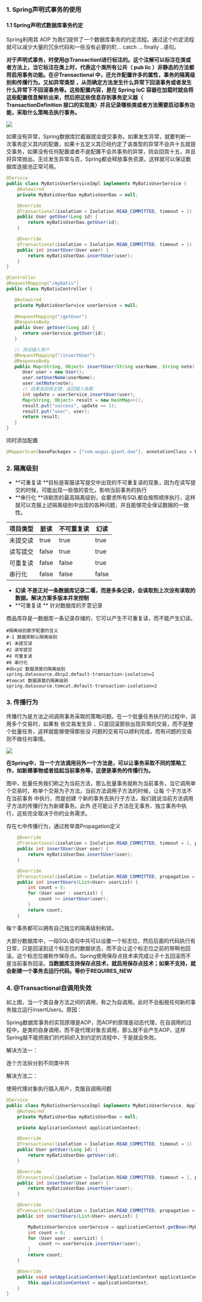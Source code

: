 ### 1. Spring声明式事务的使用

#### 1.1 Spring声明式数据库事务约定

Spring利用其 AOP 为我们提供了一个数据库事务的约定流程。通过这个约定流程就可以减少大量的冗余代码和一些没有必要的町... catch ... finally ..语句。

**对于声明式事务，时使用@Transactionl进行标注的。这个注解可以标注在类或者方法上，当它标注在类上时，代表这个类所有公共（ pub lic ）非静态的方法都将启用事务功能。在＠Transactional 中，还允许配置许多的属性，事务的隔离级别和传播行为。又如异常类型 ，从而确定方法发生什么异常下回滚事务或者发生什么异常下不回滚事务等。这些配置内容，是在 Spring IoC 容器在加载时就会将这些配置信息解析出来，然后把这些信息存到事务定义器（ TransactionDefinition 接口的实现类〉并且记录哪些类或者方法需要启动事务功能，采取什么策略去执行事务。**

![](https://raw.githubusercontent.com/giantwugui/cloudimage/master/java/springboot/1595899840.jpg)

如果没有异常，Spring数据库拦截器就会提交事务。如果发生异常，就要判断一次事务定义其内的配置，如果十五定义其已经约定了该类型的异常不会共十五就提交事务，如果没有任何配置或者不是配置不会共事务的异常，则会回宫十五，并且将异常抛出。无论发生异常与否，Spring都会释放事务资源，这样就可以保证数据库连接池正常可用。

```java
@Service
public class MyBatisUserServiceImpl implements MyBatisUserService {
    @Autowired
    private MyBatisUserDao myBatisUserDao = null;

    @Override
    @Transactional(isolation = Isolation.READ_COMMITTED, timeout = 1)
    public User getUser(Long id) {
        return myBatisUserDao.getUser(id);
    }

    @Override
    @Transactional(isolation = Isolation.READ_COMMITTED, timeout = 1)
    public int insertUser(User user) {
        return myBatisUserDao.insertUser(user);
    }
}
```

```java
@Controller
@RequestMapping("/mybatis")
public class MyBatisController {

   @Autowired
   private MyBatisUserService userService = null;
   
   @RequestMapping("/getUser")
   @ResponseBody
   public User getUser(Long id) {
      return userService.getUser(id);
   }

   // 测试插入用户
   @RequestMapping("/insertUser")
   @ResponseBody
   public Map<String, Object> insertUser(String userName, String note) {
      User user = new User();
      user.setUserName(userName);
      user.setNote(note);
      // 结果会回填主键，返回插入条数
      int update = userService.insertUser(user);
      Map<String, Object> result = new HashMap<>();
      result.put("success", update == 1);
      result.put("user", user);
      return result;
   }
}
```

同时添加配置

```java
@MapperScan(basePackages = {"com.wugui.giant.dao"}, annotationClass = Repository.class)
```

### 2. 隔离级别

* **可重复读 **目标是客服读写提交中出现的不可重复读的现象，因为在读写提交的时候，可能出现一些值的变化，影响当前事务的执行
* **串行化 **诗剧苦的最高隔离级别，会要求所有SQL都会按照顺序执行，这样就可以克服上述隔离级别中出现的各种问题，并且能够完全保证数据的一致性。

| 项目类型 | 脏读  | 不可重复读 | 幻读  |
| -------- | ----- | ---------- | ----- |
| 未提交读 | true  | true       | true  |
| 读写提交 | false | true       | true  |
| 可重复读 | false | false      | true  |
| 串行化   | false | false      | false |

* **幻读 **不是正对一条数据库记录二堰，而是多条记录，会读取到上次没有读取的数据。解决方案**多版本并发控制**
* **可重复读 ** 针对数据库的歹意记录

商品库存是一数据库一条记录存储的，它可以产生不可重复读，而不能产生幻读。

```properties
#隔离级别数字配置的含义
#-1 数据库默认隔离级别
#1 未提交读
#2 读写提交
#4 可重复读
#8 串行化
#dbcp2 数据源莫仍隔离级别
spring.datasource.dbcp2.default-transaction-isolation=2
#tomcat 数据源莫仍隔离级别
spring.datasource.tomcat.default-transaction-isolation=2
```

### 3. 传播行为

传播行为是方法之间调用事务采取的策略问题。在一个批量任务执行的过程中，调用多个交易时，如果有 些交易发生异 ，只是回滚那些出现异常的交易，而不是整个批量任务，这样就能够使得那些没 问题的交易可以顺利完成，而有问题的交易则不做任何事情。

![](https://raw.githubusercontent.com/giantwugui/cloudimage/master/java/springboot/1595901151.png)

**在Spring中，当一个方法调用另外一个方法是，可以让事务采取不同的策略工作，如新建事物或者挂起当前事务等，这便是事务的传播行为。**

图中，批量任务我们称之为当前方法，那么批量事务就称为当前事务，当它调用单个交易时，称单个交易为子方法，当前方法调用子方法的时候，让每 个子方法不在当前事务 中执行，而是创建 个新的事务去执行子方法，我们就说当前方法调用子方法的传播行为为新建事务。此外 还可能让子方法在无事务、独立事务中执行，这些完全取决于你的业务需求。

存在七中传播行为，通过枚举类Propagation定义

```java
    @Override
    @Transactional(isolation = Isolation.READ_COMMITTED, timeout = 1, propagation = Propagation.REQUIRES_NEW)
    public int insertUser(User user) {
        return myBatisUserDao.insertUser(user);
    }

    @Override
    @Transactional(isolation = Isolation.READ_COMMITTED, propagation = Propagation.REQUIRED)
    public int insertUsers(List<User> userList) {
        int count = 0;
        for (User user : userList) {
            count += insertUser(user);
        }
        return count;
    }
```

每个事务都可以拥有自己独立的隔离级别和锁。

大部分数据库中，一段SQL语句中共可以设置一个标志位，然后后面的代码执行有日常，只是回滚到这个标志位的数据状态，而不会让这个标志位之前的带啊也回滚。这个标志位被称作保存点。Spring使用保存点技术来完成让子十五回滚而不是当前事务回滚。**当数据库支持保存点技术，就启用保存点技术；如果不支持，就会新建一个事务去运行代码。等价于REQUIRES_NEW**

### 4. @Transactional自调用失效

如上图，当一个类自身方法之间的调用，称之为自调用。此时不会船舰任何新的事务独立运行insertUsers。原因：

Spring数据库事务的实现原理是AOP，而AOP的原理是动态代理，在自调用的过程中，是类的自身调用，而不是代理对象去调用，那么就不会产生AOP，这样Spring就不能把我们的代码织入到约定的流程中，于是就会失败。

解决方法一：

连个方法拆分到不同类中共

解决方法二：

使用代理对象执行插入用户，克服自调用问题

```java
@Service
public class MyBatisUserServiceImpl implements MyBatisUserService, ApplicationContextAware {
    @Autowired
    private MyBatisUserDao myBatisUserDao = null;

    private ApplicationContext applicationContext;

    @Override
    @Transactional(isolation = Isolation.READ_COMMITTED, timeout = 1)
    public User getUser(Long id) {
        return myBatisUserDao.getUser(id);
    }

    @Override
    @Transactional(isolation = Isolation.READ_COMMITTED, timeout = 1, propagation = Propagation.REQUIRES_NEW)
    public int insertUser(User user) {
        return myBatisUserDao.insertUser(user);
    }

    @Override
    @Transactional(isolation = Isolation.READ_COMMITTED, propagation = Propagation.REQUIRED)
    public int insertUsers(List<User> userList) {

        MyBatisUserService userService = applicationContext.getBean(MyBatisUserServiceImpl.class);
        int count = 0;
        for (User user : userList) {
            count += userService.insertUser(user);
        }
        return count;
    }

    @Override
    public void setApplicationContext(ApplicationContext applicationContext) throws BeansException {
        this.applicationContext = applicationContext;
    }
}
```